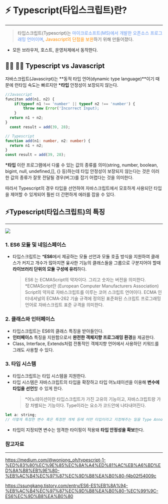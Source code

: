 # ⚡️ Typescript(타입스크립트)란?

---

> 타입스크립트(Typescript)는 <span style="color:CornflowerBlue">마이크로소프트(MS)에서 개발한 오픈소스 프로그래밍 언어이며</span>, <span style="color:DarkOrange">Javascript의 단점을 보완</span>하기 위해 만들어졌다.

- 모든 브라우저, 호스트, 운영처제에서 동작한다.

## 🤜🏼 🤛🏼 Typescript vs Javascript

자바스크립트(Javascirpt)는 **동적 타입 언어(dynamic type language)**이기 때문에 런타임 속도는 빠르지만 **\*타입** 안정성이 보장되지 않는다.

```js
//Javascript
funciton add(n1, n2) {
	if(typeof n1 !== 'number' || typeof n2 !== 'number') {
    	throw new Error('Incorrect Input);
    }
  return n1 + n2;
}
  const result = add(39, 28);
```

```ts
// Typescript
function add(n1: number, n2: number) {
  return n1 + n2;
}
const result = add(39, 28);
```

**\*타입** 이란 프로그램에서 다룰 수 있는 값의 종류를 의미(string, number, boolean, bigint, null, undefined,[], {} 등)하는데
타입 안정성이 보장되지 않는다는 것은 이러한 값의 종류가 잘못 전달될 경우(버그)를 잡기 어렵다는 것을 의미한다.

따라서 Typescript의 경우 타입을 선언하여 자바스크립트에서 모호하게 사용되던 타입을 제어할 수 있게되어 훨씬 더 간편하게
에러를 잡을 수 있다.

## ⚡️Typescript(타입스크립트)의 특징

---

![](https://velog.velcdn.com/images/hosickk/post/9aec6083-a39c-4ce5-a5a8-04e3d7e49f33/image.png)

### 1. ES6 모듈 및 네임스페이스

- 타입스크립트는 \***ES6**에서 제공하는 모듈 선언과 모듈 호출 방식을 지원하여 클래스가 커지고 개수가 많아지면 윶사한 기능의 클래스들을
  그룹으로 구분지어야 할때 **라이브러리 단위의 모듈 구성에 유리**하다.
  > ES6 는 ECMAScript의 약자이다. 그리고 숫자는 버전을 의미한다.
  > \*ECMAScript란 (European Computer Manufacturers Association) Script의 약자로 자바스크립트를 이루는 코어 스크립트
  > 언어이다. ECMA 인터네셔널의 ECMA-262 기술 규격에 정의된 표준화된 스크립트 프로그래밍 언어로 자바스크립트 표준 규격을 의미한다.

### 2. 클래스와 인터페이스

- 타입스크립트는 ES6의 클래스 특징을 받아들인다.
- **인터페이스** 특징을 지원함으로서 **완전한 객체지향 프로그래밍 환경**을 제공한다.
- Class, Interface, Extends처럼 전통적인 객체지향 언어에서 사용하던 키워드를 그래도 사용할 수 있다.

### 3. 타입 시스템

- 타입스크립트는 타입 시스템을 지원한다.
- 타입 시스템은 자바스크립트의 타입을 확장하고 타입 어노테이션을 이용해 **변수에 타입을 선언**할 수 있게 한다.
  > \*어노테이션이란 타입스크립트가 가진 고유의 기능이고, 자바스크립트랑 가장 차별되는 기능이다. Type이라는 요소가 코드안에 나타내어진다.

```js
let a: string;
// 이렇게 특정한 변수 혹은 특정한 개체 등에 어떤 타입이라고 지정해주는 일을 Type Annotation이라고 한다.
```

- 타입이 지정되면 변수는 엄격한 타이핑이 적용돼 **타입 안정성을 확보**한다.

### 참고자료

---

https://medium.com/@wonjong_oh/typescript-1-%ED%83%80%EC%9E%85%EC%8A%A4%ED%81%AC%EB%A6%BD%ED%8A%B8%EB%9E%80-%EB%AC%B4%EC%97%87%EC%9D%B8%EA%B0%80-f4b02f54009c

https://ssungkang.tistory.com/entry/ES6-ES%EB%8A%94-%EB%AC%B4%EC%97%87%EC%9D%B8%EA%B0%80-%EC%99%9C-ES6%EC%9D%B8%EA%B0%80
